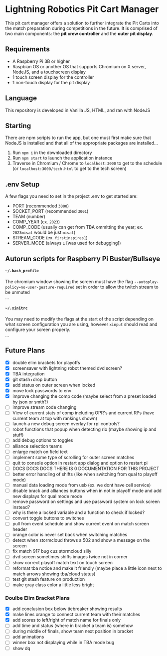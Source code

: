 # Lightning Robotics Pit Cart Manager
This pit cart manager offers a solution to further integrate the Pit Carts into the match preparation during competitions in the future. It is comprised of two main components: the **pit crew controller** and the **outer pit display**.

## Requirements
* A Raspberry Pi 3B or higher
* Raspbian OS or another OS that supports Chromium on X server, NodeJS, and a touchscreen display
* 1 touch screen display for the controller
* 1 non-touch display for the pit display

## Language
This repository is developed in Vanilla JS, HTML, and ran with NodeJS

## Starting
There are npm scripts to run the app, but one must first make sure that NodeJS is installed and that all of the appropriate packages are installed...
1. Run `npm i` in the downloaded directory
2. Run `npm start` to launch the application instance
3. Traverse in Chromium / Chrome to `localhost:3000` to get to the schedule (or `localhost:3000/tech.html` to get to the tech screen)

## .env Setup
A few flags you need to set in the project .env to get started are:
- PORT (recommended `3000`)
- SOCKET_PORT (recommended `3001`)
- TEAM (number)
- COMP_YEAR (ex. `2023`)
- COMP_CODE (usually can get from TBA ommitting the year; ex. `2023misal` would be just `misal`)
- STREAM_CODE (ex. `firstinspires1`)
- SERVER_MODE (always `1` \[was used for debugging])

## Autorun scripts for Raspberry Pi Buster/Bullseye
#### `~/.bash_profile`
The chromium window showing the screen must have the flag `--autoplay-policy=no-user-gesture-required` set in order to allow the twitch stream to be unmuted
<br/>...
#### `~/.xinitrc`
You may need to modify the flags at the start of the script depending on what screen configuration you are using, however `xinput` should read and configure your screen properly.
<br/>...

## Future Plans
- [x] double elim brackets for playoffs
- [x] screensaver with lightning robot themed dvd screen?
- [x] TBA integration
- [x] git stash+drop button
- [x] add status on outer screen when locked
- [x] move lock passwords to env
- [x] improve changing the comp code (maybe select from a preset loaded by json or smth?)
- [ ] improve stream code changing
- [ ] View of current stats of comp including OPR's and current RPs (have current team at top with rankings shown)
- [ ] launch a new debug ~~screen~~ overlay for rpi controls?
- [ ] robot functions that popup when detecting rio (maybe showing ip and stuff)
- [ ] add debug options to toggles
- [ ] alliance selection teams
- [ ] enlarge match on field text
- [ ] implement some type of scrolling for outer screen matches
- [ ] quit to console option in restart app dialog and option to restart pi
- [ ] DOCS DOCS DOCS THERE IS 0 DOCUMENTATION FOR THIS PROJECT
- [ ] better error handling of shifts (like when switching from qual to playoff mode)
- [ ] manual data loading mode from usb (ex. we dont have cell service)
- [ ] disable brack and alliances buttons when in not in playoff mode and add new displays for qual mode mode
- [ ] remove password on settings and use password system on lock screen instead?
- [ ] why is there a locked variable and a function to check if locked?
- [ ] convert toggle buttons to switches
- [ ] pull from event schedule and show current event on match screen header
- [ ] orange color is never set back when switching matches
- [ ] detect when stormcloud throws a 502 and show a message on the screen
- [ ] fix match 917 bug cuz stormcloud silly
- [ ] dvd screen sometimes shifts images twice not in corner
- [ ] show correct playoff match text on touch screen
- [ ] reformat tba notice and make it friendly (maybe place a little icon next to match arrows showing tba/cloud status)
- [ ] test git stash feature on production
- [ ] make gray class color a little less bright

### Doulbe Elim Bracket Plans
- [x] add conclusion box below tiebreaker showing results
- [x] make lines orange to connect current team with their matches
- [x] add scores to left/right of match name for finals only
- [ ] add time and status (where in bracket a team is) somehow
- [ ] during middle of finals, show team next position in bracket
- [ ] add animations
- [ ] winner box not displaying while in TBA mode bug
- [ ] show dq
